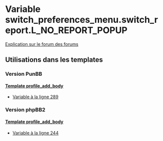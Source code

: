 # Variable switch_preferences_menu.switch_report.L_NO_REPORT_POPUP
[Explication sur le forum des forums](http://forum.forumactif.com/t294113-listing-des-variables#switch_preferences_menu.switch_report.L_NO_REPORT_POPUP)

## Utilisations dans les templates

### Version PunBB

#### [Template profile_add_body](punbb/profile_add_body.md)
* [Variable à la ligne 289](../punbb/profile_add_body.tpl#L289)

### Version phpBB2

#### [Template profile_add_body](subsilver/profile_add_body.md)
* [Variable à la ligne 244](../subsilver/profile_add_body.tpl#L244)